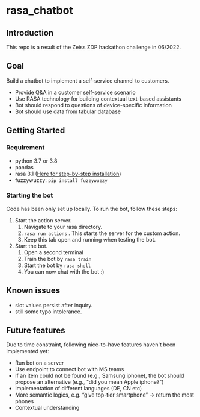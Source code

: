 # rasa_chatbot

## Introduction

This repo is a result of the Zeiss ZDP hackathon challenge in 06/2022. 

## Goal

Build a chatbot to implement a self-service channel to customers. 

- Provide Q&A in a customer self-service scenario
- Use RASA technology for building contextual text-based assistants
- Bot should respond to questions of device-specific information
- Bot should use data from tabular database

## Getting Started

### Requirement

- python 3.7 or 3.8
- pandas
- rasa 3.1 ([Here for step-by-step installation](https://rasa.com/docs/rasa/installation/))
- fuzzywuzzy: `pip install fuzzywuzzy`

### Starting the bot

Code has been only set up locally. To run the bot, follow these steps: 

1. Start the action server.
    1. Navigate to your rasa directory. 
    2. `rasa run actions` . This starts the server for the custom action. 
    3. Keep this tab open and running when testing the bot. 
2. Start the bot. 
    1. Open a second terminal 
    3. Train the bot by `rasa train`
    2. Start the bot by `rasa shell`
    2. You can now chat with the bot :) 

## Known issues

- slot values persist after inquiry. 
- still some typo intolerance. 

## Future features

Due to time constraint, following nice-to-have features haven't been implemented yet:

- Run bot on a server
- Use endpoint to connect bot with MS teams
- if an item could not be found (e.g., Samsung iphone), the bot should propose an alternative (e.g., "did you mean Apple iphone?")
- Implementation of different languages (DE, CN etc)
- More semantic logics, e.g. “give top-tier smartphone” -> return the most phones
- Contextual understanding
